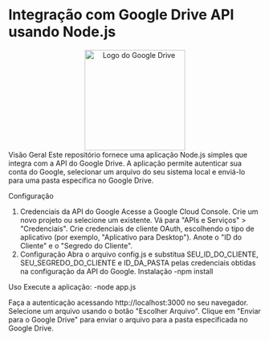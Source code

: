 <h1>Integração com Google Drive API usando Node.js</h1>
<div align="center">
  <img src="https://logosmarcas.net/wp-content/uploads/2020/12/Google-Drive-Logo.png" alt="Logo do Google Drive" width="200">
</div>
Visão Geral
Este repositório fornece uma aplicação Node.js simples que integra com a API do Google Drive. A aplicação permite autenticar sua conta do Google, selecionar um arquivo do seu sistema local e enviá-lo para uma pasta específica no Google Drive.

Configuração
1. Credenciais da API do Google
Acesse a Google Cloud Console.
Crie um novo projeto ou selecione um existente.
Vá para "APIs e Serviços" > "Credenciais".
Crie credenciais de cliente OAuth, escolhendo o tipo de aplicativo (por exemplo, "Aplicativo para Desktop").
Anote o "ID do Cliente" e o "Segredo do Cliente".
2. Configuração
Abra o arquivo config.js e substitua SEU_ID_DO_CLIENTE, SEU_SEGREDO_DO_CLIENTE e ID_DA_PASTA pelas credenciais obtidas na configuração da API do Google.
Instalação
-npm install

Uso
Execute a aplicação:
-node app.js

Faça a autenticação acessando http://localhost:3000 no seu navegador.
Selecione um arquivo usando o botão "Escolher Arquivo".
Clique em "Enviar para o Google Drive" para enviar o arquivo para a pasta especificada no Google Drive.
